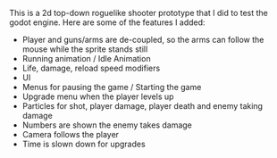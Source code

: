 This is a 2d top-down roguelike shooter prototype that I did to test the godot engine.
Here are some of the features I added:
  - Player and guns/arms are de-coupled, so the arms can follow the mouse while the sprite stands still
  - Running animation / Idle Animation
  - Life, damage, reload speed modifiers
  - UI
  - Menus for pausing the game / Starting the game
  - Upgrade menu when the player levels up
  - Particles for shot, player damage, player death and enemy taking damage
  - Numbers are shown the enemy takes damage
  - Camera follows the player
  - Time is slown down for upgrades
